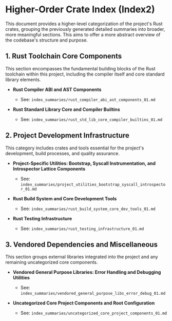# Higher-Order Crate Index (Index2)

This document provides a higher-level categorization of the project's Rust crates, grouping the previously generated detailed summaries into broader, more meaningful sections. This aims to offer a more abstract overview of the codebase's structure and purpose.

## 1. Rust Toolchain Core Components

This section encompasses the fundamental building blocks of the Rust toolchain within this project, including the compiler itself and core standard library elements.

*   **Rust Compiler ABI and AST Components**
    *   See: `index_summaries/rust_compiler_abi_ast_components_01.md`

*   **Rust Standard Library Core and Compiler Builtins**
    *   See: `index_summaries/rust_std_lib_core_compiler_builtins_01.md`

## 2. Project Development Infrastructure

This category includes crates and tools essential for the project's development, build processes, and quality assurance.

*   **Project-Specific Utilities: Bootstrap, Syscall Instrumentation, and Introspector Lattice Components**
    *   See: `index_summaries/project_utilities_bootstrap_syscall_introspector_01.md`

*   **Rust Build System and Core Development Tools**
    *   See: `index_summaries/rust_build_system_core_dev_tools_01.md`

*   **Rust Testing Infrastructure**
    *   See: `index_summaries/rust_testing_infrastructure_01.md`

## 3. Vendored Dependencies and Miscellaneous

This section groups external libraries integrated into the project and any remaining uncategorized core components.

*   **Vendored General Purpose Libraries: Error Handling and Debugging Utilities**
    *   See: `index_summaries/vendored_general_purpose_libs_error_debug_01.md`

*   **Uncategorized Core Project Components and Root Configuration**
    *   See: `index_summaries/uncategorized_core_project_components_01.md`
